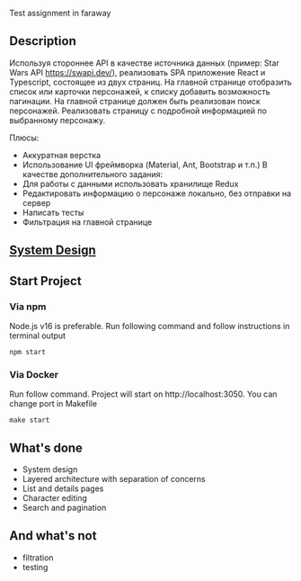 Test assignment in faraway

## Description

Используя стороннее API в качестве источника данных (пример: Star Wars API
https://swapi.dev/), реализовать SPA приложение React и Typescript, состоящее из двух страниц.
На главной странице отобразить список или карточки персонажей, к списку добавить
возможность пагинации. На главной странице должен быть реализован поиск персонажей.
Реализовать страницу с подробной информацией по выбранному персонажу.

Плюсы:

- Аккуратная верстка
- Использование UI фреймворка (Material, Ant, Bootstrap и т.п.)
  В качестве дополнительного задания:
- Для работы с данными использовать хранилище Redux
- Редактировать информацию о персонаже локально, без отправки на сервер
- Написать тесты
- Фильтрация на главной странице

## [System Design](./SYSTEM_DESIGN.md)

## Start Project

### Via npm

Node.js v16 is preferable. Run following command and follow instructions in terminal output

```
npm start
```

### Via Docker

Run follow command. Project will start on http://localhost:3050. You can change port in Makefile

```
make start
```

## What's done

- System design
- Layered architecture with separation of concerns
- List and details pages
- Character editing
- Search and pagination

## And what's not

- filtration
- testing
